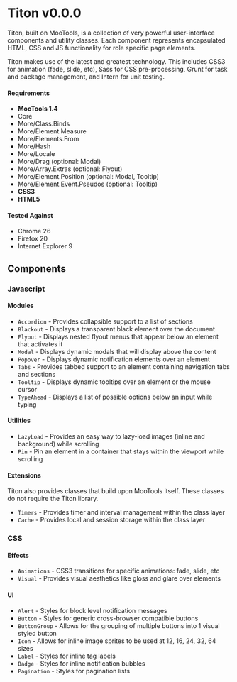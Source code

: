 # Titon v0.0.0 #

Titon, built on MooTools, is a collection of very powerful user-interface components and utility classes.
Each component represents encapsulated HTML, CSS and JS functionality for role specific page elements.

Titon makes use of the latest and greatest technology. This includes CSS3 for animation (fade, slide, etc),
Sass for CSS pre-processing, Grunt for task and package management, and Intern for unit testing.

#### Requirements ####
* **MooTools 1.4**
* Core
* More/Class.Binds
* More/Element.Measure
* More/Elements.From
* More/Hash
* More/Locale
* More/Drag (optional: Modal)
* More/Array.Extras (optional: Flyout)
* More/Element.Position (optional: Modal, Tooltip)
* More/Element.Event.Pseudos (optional: Tooltip)
* **CSS3**
* **HTML5**

#### Tested Against ####
* Chrome 26
* Firefox 20
* Internet Explorer 9

## Components ##

### Javascript ###
#### Modules ####
* `Accordion` - Provides collapsible support to a list of sections
* `Blackout` - Displays a transparent black element over the document
* `Flyout` - Displays nested flyout menus that appear below an element that activates it
* `Modal` - Displays dynamic modals that will display above the content
* `Popover` - Displays dynamic notification elements over an element
* `Tabs` - Provides tabbed support to an element containing navigation tabs and sections
* `Tooltip` - Displays dynamic tooltips over an element or the mouse cursor
* `TypeAhead` - Displays a list of possible options below an input while typing

#### Utilities ####
* `LazyLoad` - Provides an easy way to lazy-load images (inline and background) while scrolling
* `Pin` - Pin an element in a container that stays within the viewport while scrolling

#### Extensions ####
Titon also provides classes that build upon MooTools itself. These classes do not require the Titon library.

* `Timers` - Provides timer and interval management within the class layer
* `Cache` - Provides local and session storage within the class layer

### CSS ###
#### Effects ####
* `Animations` - CSS3 transitions for specific animations: fade, slide, etc
* `Visual` - Provides visual aesthetics like gloss and glare over elements

#### UI ####
* `Alert` - Styles for block level notification messages
* `Button` - Styles for generic cross-browser compatible buttons
* `ButtonGroup` - Allows for the grouping of multiple buttons into 1 visual styled button
* `Icon` - Allows for inline image sprites to be used at 12, 16, 24, 32, 64 sizes
* `Label` - Styles for inline tag labels
* `Badge` - Styles for inline notification bubbles
* `Pagination` - Styles for pagination lists